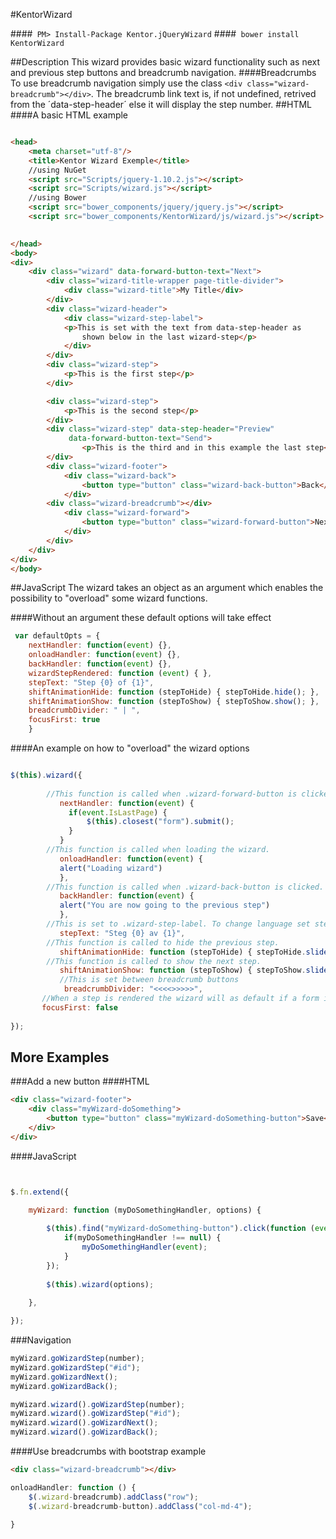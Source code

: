 #KentorWizard

####` PM> Install-Package Kentor.jQueryWizard`
####` bower install KentorWizard`

##Description 
This wizard provides basic wizard functionality such as next and previous step buttons and breadcrumb navigation.
####Breadcrumbs
To use breadcrumb navigation simply use the class `<div class="wizard-breadcrumb"></div>`. The breadcrumb link text is, if not undefined, retrived from the ´data-step-header´ else it will display the step number.
##HTML
####A basic HTML example
```html

<head>
    <meta charset="utf-8"/>
    <title>Kentor Wizard Exemple</title>
    //using NuGet
    <script src="Scripts/jquery-1.10.2.js"></script>
    <script src="Scripts/wizard.js"></script>
    //using Bower
    <script src="bower_components/jquery/jquery.js"></script>
    <script src="bower_components/KentorWizard/js/wizard.js"></script>
    

</head>
<body>
<div>
    <div class="wizard" data-forward-button-text="Next">
        <div class="wizard-title-wrapper page-title-divider">
            <div class="wizard-title">My Title</div>
        </div>
        <div class="wizard-header">
            <div class="wizard-step-label">
            <p>This is set with the text from data-step-header as 
	            shown below in the last wizard-step</p>
		    </div>
        </div>
		<div class="wizard-step">
			<p>This is the first step</p>
		</div>

        <div class="wizard-step">
			<p>This is the second step</p>
        </div>
        <div class="wizard-step" data-step-header="Preview"
	         data-forward-button-text="Send">
		        <p>This is the third and in this example the last step</p>
        </div>
        <div class="wizard-footer">
            <div class="wizard-back">
                <button type="button" class="wizard-back-button">Back</button>
            </div>
	    <div class="wizard-breadcrumb"></div>
            <div class="wizard-forward">
                <button type="button" class="wizard-forward-button">Next</button>
            </div>
        </div>
    </div>
</div>
</body>

```
##JavaScript
 The wizard takes an object as an argument which enables the possibility to "overload" some wizard functions. 

####Without an argument these default options will take effect
```javascript
 var defaultOpts = {
 	nextHandler: function(event) {}, 
	onloadHandler: function(event) {}, 
	backHandler: function(event) {}, 
	wizardStepRendered: function (event) { }, 
	stepText: "Step {0} of {1}", 
	shiftAnimationHide: function (stepToHide) { stepToHide.hide(); }, 
	shiftAnimationShow: function (stepToShow) { stepToShow.show(); }, 
	breadcrumbDivider: " | ", 
	focusFirst: true
	}
```
####An example on how to "overload" the wizard options
```javascript

$(this).wizard({
			
		//This function is called when .wizard-forward-button is clicked.  
           nextHandler: function(event) {
			 if(event.IsLastPage) { 
				 $(this).closest("form").submit();
			 }
		   }
        //This function is called when loading the wizard.                
           onloadHandler: function(event) {
           alert("Loading wizard")
           },
		//This function is called when .wizard-back-button is clicked.
           backHandler: function(event) {
           alert("You are now going to the previous step")
           },
		//This is set to .wizard-step-label. To change language set stepText. 
           stepText: "Steg {0} av {1}",
		//This function is called to hide the previous step.
           shiftAnimationHide: function (stepToHide) { stepToHide.slideUp(); },
		//This function is called to show the next step.
           shiftAnimationShow: function (stepToShow) { stepToShow.slideDown(); },
		   //This is set between breadcrumb buttons
		    breadcrumbDivider: "<<<<>>>>>",
	   //When a step is rendered the wizard will as default if a form is used focus on the first input
	   focusFirst: false
           
});
```

## More Examples

###Add a new button
####HTML
```html
<div class="wizard-footer">
	<div class="myWizard-doSomething">
		<button type="button" class="myWizard-doSomething-button">Save</button>
	</div>
</div>
```

####JavaScript

```javascript


$.fn.extend({

	myWizard: function (myDoSomethingHandler, options) {
		
		$(this).find("myWizard-doSomething-button").click(function (event) {
			if(myDoSomethingHandler !== null) {
				myDoSomethingHandler(event);
			}
		});
		
		$(this).wizard(options);
		
	},

});
```
###Navigation

```javascript
myWizard.goWizardStep(number);
myWizard.goWizardStep("#id");
myWizard.goWizardNext();
myWizard.goWizardBack();

myWizard.wizard().goWizardStep(number);
myWizard.wizard().goWizardStep("#id");
myWizard.wizard().goWizardNext();
myWizard.wizard().goWizardBack();

```

####Use breadcrumbs with bootstrap example

```html
<div class="wizard-breadcrumb"></div>
```

```javascript
onloadHandler: function () {
	$(.wizard-breadcrumb).addClass("row");
	$(.wizard-breadcrumb-button).addClass("col-md-4");
	
}

```
